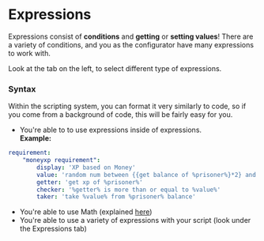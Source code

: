 # Expressions
Expressions consist of **conditions** and **getting** or **setting values**! There are a variety of conditions, and you as the configurator have many expressions to work with.

Look at the tab on the left, to select different type of expressions.

### Syntax
Within the scripting system, you can format it very similarly to code, so if you come from a background of code, this will be fairly easy for you.

* You're able to to use expressions inside of expressions.<br>
  **Example:**
```yaml
requirement:
    "moneyxp requirement":
        display: 'XP based on Money'
        value: 'random num between {{get balance of %prisoner%}*2} and {{get balance of %prisoner%}*5}'
        getter: 'get xp of %prisoner%'
        checker: '%getter% is more than or equal to %value%'
        taker: 'take %value% from %prisoner% balance'
```

* You're able to use Math (explained [here](superiorprison/scripting/maths))
* You're able to use a variety of expressions with your script (look under the Expressions tab)
